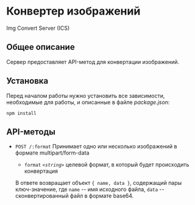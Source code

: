 # Конвертер изображений
Img Convert Server (ICS)

Общее описание
--------
Сервер предоставляет API-метод для конвертации изображений.

Установка
--------
Перед началом работы нужно установить все зависимости, необходимые для работы, и описанные в файле *package.json*:
```
npm install
```

API-методы
--------
- `POST /:format` Принимает одно или несколько изображений в формате multipart/form-data

    * `format` *`<string>`* целевой формат, в который будет происходить конвертация

    В ответе возвращает объект `{ name, data }`, содержащий пары ключ-значение, где
    `name` -- имя исходного файла, `data` -- сконвертированный файл в формате base64.
